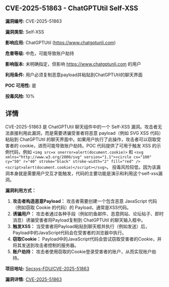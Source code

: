 ## CVE-2025-51863 - ChatGPTUtil Self-XSS

**漏洞编号:** CVE-2025-51863

**漏洞类型:** Self-XSS

**影响应用:** ChatGPTUtil (https://www.chatgptunli.com)

**危害等级:** 中危，可能导致账户劫持

**影响版本:** 未明确指定，但影响 https://www.chatgptunli.com 的用户

**利用条件:** 用户必须复制恶意payload并粘贴到ChatGPTUtil的聊天界面

**POC 可用性:** 是

**投毒风险:** 10%

## 详情

CVE-2025-51863 是 ChatGPTUtil 聊天组件中的一个 Self-XSS 漏洞。攻击者无法直接利用此漏洞，而是需要诱骗受害者将恶意 payload（例如 SVG XSS 代码）粘贴到 ChatGPTUtil 的聊天界面中。如果用户执行了此操作，攻击者可以窃取受害者的 cookie，进而可能导致账户劫持。POC 代码提供了可用于触发 XSS 的示例代码，例如 `<img src=x onerror=alert(document.cookie)>` 和 `<svg xmlns="http://www.w3.org/2000/svg" version="1.1"><circle cx="100" cy="50" r="40" stroke="black" stroke-width="2" fill="red" /> <script>alert(document.cookie)</script></svg>`。 投毒风险较低，因为该漏洞本身就是需要用户交互才能触发，代码的主要功能是演示和利用这个self-xss漏洞。

**漏洞利用方式：**

1.  **攻击者构造恶意Payload：** 攻击者需要创建一个包含恶意 JavaScript 代码（例如窃取 Cookie 的代码）的 Payload，通常是XSS代码。
2.  **诱骗用户：** 攻击者通过各种手段（例如钓鱼邮件、恶意网站、论坛帖子、即时消息）诱骗受害者将Payload复制到 ChatGPTUtil 的聊天输入框中。
3.  **触发XSS：** 当受害者将Payload粘贴到聊天框并执行（例如发送）后，Payload中的JavaScript代码会在受害者的浏览器中执行。
4.  **窃取Cookie：** Payload中的JavaScript代码会尝试窃取受害者的Cookie，并将其发送到攻击者控制的服务器。
5.  **账户劫持：** 攻击者使用窃取的Cookie登录受害者的账户，从而实现账户劫持。

**项目地址:** [Secsys-FDU/CVE-2025-51863](https://github.com/Secsys-FDU/CVE-2025-51863)

**漏洞详情:** [CVE-2025-51863](https://nvd.nist.gov/vuln/detail/CVE-2025-51863)